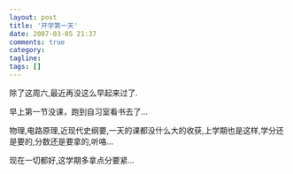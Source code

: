 ```yaml
---
layout: post
title: '开学第一天'
date: 2007-03-05 21:37
comments: true
category: 
tagline: 
tags: []
---
```

    

除了这周六,最近再没这么早起来过了.

早上第一节没课，跑到自习室看书去了...

物理,电路原理,近现代史纲要,一天的课都没什么大的收获,上学期也是这样,学分还是要的,分数还是要拿的,听咯...

现在一切都好,这学期多拿点分要紧...
